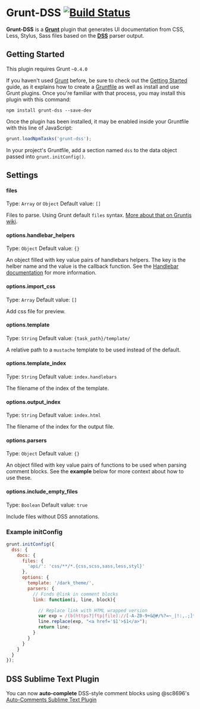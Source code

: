 # Grunt-DSS [![Build Status](https://secure.travis-ci.org/DSSWG/grunt-dss.png?branch=master)](http://travis-ci.org/DSSWG/grunt-dss)

**Grunt-DSS** is a **[Grunt](http://gruntjs.com)** plugin that generates UI documentation from CSS, Less, Stylus, Sass files based on the **[DSS](https://github.com/darcyclarke/dss)** parser output.

## Getting Started
This plugin requires Grunt `~0.4.0`

If you haven't used [Grunt](http://gruntjs.com/) before, be sure to check out the [Getting Started](http://gruntjs.com/getting-started) guide, as it explains how to create a [Gruntfile](http://gruntjs.com/sample-gruntfile) as well as install and use Grunt plugins. Once you're familiar with that process, you may install this plugin with this command:

```shell
npm install grunt-dss --save-dev
```

Once the plugin has been installed, it may be enabled inside your Gruntfile with this line of JavaScript:

```js
grunt.loadNpmTasks('grunt-dss');
```

In your project's Gruntfile, add a section named `dss` to the data object passed into `grunt.initConfig()`.

## Settings

#### files

Type: `Array` or `Object`
Default value: `[]`

Files to parse. Using Grunt default `files` syntax. [More about that on Gruntjs wiki](https://github.com/gruntjs/grunt/wiki/Configuring-tasks#files).

#### options.handlebar_helpers

Type: `Object`
Default value: `{}`

An object filled with key value pairs of handlebars helpers. The key is the helber name and the value is the callback function. See the [Handlebar documentation](http://handlebarsjs.com/#helpers) for more information.

#### options.import_css

Type: `Array`
Default value: `[]`

Add css file for preview.

#### options.template

Type: `String`
Default value: `{task_path}/template/`

A relative path to a `mustache` template to be used instead of the default.

#### options.template_index

Type: `String`
Default value: `index.handlebars`

The filename of the index of the template.

#### options.output_index

Type: `String`
Default value: `index.html`

The filename of the index for the output file.

#### options.parsers

Type: `Object`
Default value: `{}`

An object filled with key value pairs of functions to be used when parsing comment blocks. See the **example** below for more context about how to use these.

#### options.include_empty_files

Type: `Boolean`
Default value: `true`

Include files without DSS annotations.

### Example initConfig

```javascript
grunt.initConfig({
  dss: {
    docs: {
      files: {
        'api/': 'css/**/*.{css,scss,sass,less,styl}'
      },
      options: {
        template: '/dark_theme/',
        parsers: {
          // Finds @link in comment blocks
          link: function(i, line, block){

            // Replace link with HTML wrapped version
            var exp = /(b(https?|ftp|file)://[-A-Z0-9+&@#/%?=~_|!:,.;]*[-A-Z0-9+&@#/%=~_|])/ig;
            line.replace(exp, "<a href='$1'>$1</a>");
            return line;
          }
        }
      }
    }
  }
});
````

## DSS Sublime Text Plugin

You can now **auto-complete** DSS-style comment blocks using @sc8696's [Auto-Comments Sublime Text Plugin](https://github.com/sc8696/sublime-css-auto-comments)

